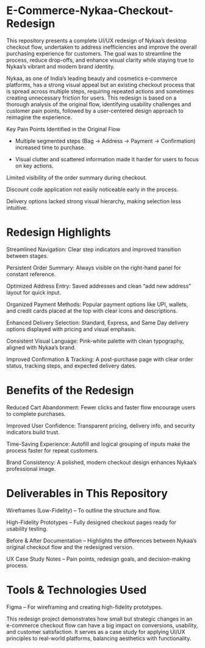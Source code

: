 # E-Commerce-Nykaa-Checkout-Redesign
This repository presents a complete UI/UX redesign of Nykaa’s desktop checkout flow, undertaken to address inefficiencies and improve the overall purchasing experience for customers. The goal was to streamline the process, reduce drop-offs, and enhance visual clarity while staying true to Nykaa’s vibrant and modern brand identity.

Nykaa, as one of India’s leading beauty and cosmetics e-commerce platforms, has a strong visual appeal but an existing checkout process that is spread across multiple steps, requiring repeated actions and sometimes creating unnecessary friction for users. This redesign is based on a thorough analysis of the original flow, identifying usability challenges and customer pain points, followed by a user-centered design approach to reimagine the experience.

Key Pain Points Identified in the Original Flow
- Multiple segmented steps (Bag → Address → Payment → Confirmation) increased time to purchase.

- Visual clutter and scattered information made it harder for users to focus on key actions.

Limited visibility of the order summary during checkout.

Discount code application not easily noticeable early in the process.

Delivery options lacked strong visual hierarchy, making selection less intuitive.

# Redesign Highlights
Streamlined Navigation: Clear step indicators and improved transition between stages.

Persistent Order Summary: Always visible on the right-hand panel for constant reference.

Optimized Address Entry: Saved addresses and clean “add new address” layout for quick input.

Organized Payment Methods: Popular payment options like UPI, wallets, and credit cards placed at the top with clear icons and descriptions.

Enhanced Delivery Selection: Standard, Express, and Same Day delivery options displayed with pricing and visual emphasis.

Consistent Visual Language: Pink-white palette with clean typography, aligned with Nykaa’s brand.

Improved Confirmation & Tracking: A post-purchase page with clear order status, tracking steps, and expected delivery dates.

# Benefits of the Redesign
Reduced Cart Abandonment: Fewer clicks and faster flow encourage users to complete purchases.

Improved User Confidence: Transparent pricing, delivery info, and security indicators build trust.

Time-Saving Experience: Autofill and logical grouping of inputs make the process faster for repeat customers.

Brand Consistency: A polished, modern checkout design enhances Nykaa’s professional image.

# Deliverables in This Repository
Wireframes (Low-Fidelity) – To outline the structure and flow.

High-Fidelity Prototypes – Fully designed checkout pages ready for usability testing.

Before & After Documentation – Highlights the differences between Nykaa’s original checkout flow and the redesigned version.

UX Case Study Notes – Pain points, redesign goals, and decision-making process.

# Tools & Technologies Used
Figma – For wireframing and creating high-fidelity prototypes.

This redesign project demonstrates how small but strategic changes in an e-commerce checkout flow can have a big impact on conversions, usability, and customer satisfaction. It serves as a case study for applying UI/UX principles to real-world platforms, balancing aesthetics with functionality.

